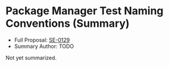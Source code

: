 # Package Manager Test Naming Conventions (Summary)

* Full Proposal: [SE-0129](https://github.com/apple/swift-evolution/blob/main/proposals/0129-package-manager-test-naming-conventions.md)
* Summary Author: TODO

Not yet summarized.
